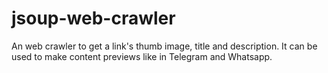 # jsoup-web-crawler
An web crawler to get a link's thumb image, title and description. It can be used to make content previews like in Telegram and Whatsapp.
